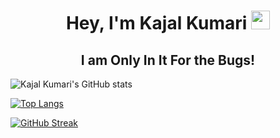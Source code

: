 <h1 align="center">Hey, I'm Kajal Kumari <img src="https://raw.githubusercontent.com/aemmadi/aemmadi/master/wave.gif" width="30px"></h1> 
<h2 align="center">I am Only In It For the Bugs!</h2>

![Kajal Kumari's GitHub stats](https://github-readme-stats.vercel.app/api?username=Kajal13081&show_icons=true&theme=radical)


<!-- ![Kajal Kumari's GitHub stats](https://github-readme-stats.vercel.app/api?username=Kajal13081&show_icons=true&theme=radical) -->

[![Top Langs](https://github-readme-stats.vercel.app/api/top-langs/?username=Kajal13081)](https://github.com/Kajal13081/github-readme-stats)

[![GitHub Streak](http://github-readme-streak-stats.herokuapp.com?user=Kajal13081&theme=prussian&hide_border=true)](https://git.io/streak-stats)
   <br />
   <br />
